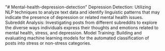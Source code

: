 "# Mental-health-depression-detection" 
Depression Detection: Utilizing NLP techniques to analyze text data and identify linguistic patterns that may indicate the presence of depression or related mental health issues.
Subreddit Analysis: Investigating posts from different subreddits to explore the diverse ways individuals express their thoughts and emotions related to mental health, stress, and depression.
Model Training: Building and evaluating machine learning models for the automated classification of posts into stress or non-stress categories.
